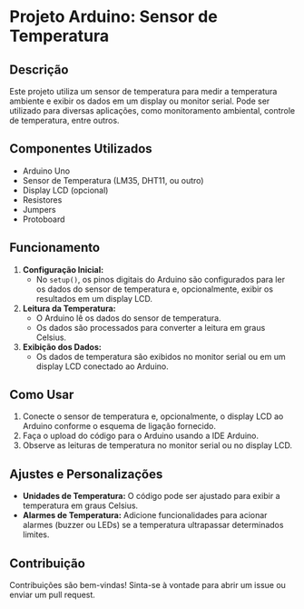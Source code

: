 # Projeto Arduino: Sensor de Temperatura

## Descrição
Este projeto utiliza um sensor de temperatura para medir a temperatura ambiente e exibir os dados em um display ou monitor serial. Pode ser utilizado para diversas aplicações, como monitoramento ambiental, controle de temperatura, entre outros.

## Componentes Utilizados
- Arduino Uno
- Sensor de Temperatura (LM35, DHT11, ou outro)
- Display LCD (opcional)
- Resistores
- Jumpers
- Protoboard

## Funcionamento
1. **Configuração Inicial:**
   - No `setup()`, os pinos digitais do Arduino são configurados para ler os dados do sensor de temperatura e, opcionalmente, exibir os resultados em um display LCD.
2. **Leitura da Temperatura:**
   - O Arduino lê os dados do sensor de temperatura.
   - Os dados são processados para converter a leitura em graus Celsius.
3. **Exibição dos Dados:**
   - Os dados de temperatura são exibidos no monitor serial ou em um display LCD conectado ao Arduino.

## Como Usar
1. Conecte o sensor de temperatura e, opcionalmente, o display LCD ao Arduino conforme o esquema de ligação fornecido.
2. Faça o upload do código para o Arduino usando a IDE Arduino.
3. Observe as leituras de temperatura no monitor serial ou no display LCD.

## Ajustes e Personalizações
- **Unidades de Temperatura:** O código pode ser ajustado para exibir a temperatura em graus Celsius.
- **Alarmes de Temperatura:** Adicione funcionalidades para acionar alarmes (buzzer ou LEDs) se a temperatura ultrapassar determinados limites.

## Contribuição
Contribuições são bem-vindas! Sinta-se à vontade para abrir um issue ou enviar um pull request.
